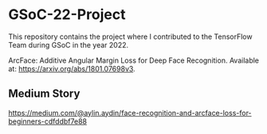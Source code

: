 # GSoC-22-Project
This repository contains the project where I contributed to the TensorFlow Team during GSoC in the year 2022.


ArcFace: Additive Angular Margin Loss for Deep Face Recognition. Available at: <https://arxiv.org/abs/1801.07698v3>.

## Medium Story
https://medium.com/@aylin.aydin/face-recognition-and-arcface-loss-for-beginners-cdfddbf7e88
